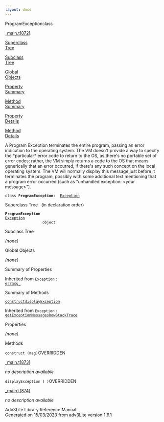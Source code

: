 ```yaml
---
layout: docs
---
```

<span class="title">ProgramException</span><span class="type">class</span>

[\_main.t](../file/_main.t.html)\[[872](../source/_main.t.html#872)\]

[Superclass  
Tree](#_SuperClassTree_)

[Subclass  
Tree](#_SubClassTree_)

[Global  
Objects](#_ObjectSummary_)

[Property  
Summary](#_PropSummary_)

[Method  
Summary](#_MethodSummary_)

[Property  
Details](#_Properties_)

[Method  
Details](#_Methods_)



A Program Exception terminates the entire program, passing an error
indication to the operating system. The VM doesn't provide a way to
specify the \*particular\* error code to return to the OS, as there's no
portable set of error codes; rather, the VM simply returns a code to the
OS that means generically that an error occurred, if there's any such
concept on the local operating system. The VM will normally display this
message just before it terminates the program, possibly with some
additional text mentioning that a program error occurred (such as
"unhandled exception: \<your message\>").

`class `**`ProgramException`**` :   `[`Exception`](../object/Exception.html)



<span id="_SuperClassTree_"></span>



<span class="hdln">Superclass Tree</span>   (in declaration order)



**`ProgramException`**  
[`Exception`](../object/Exception.html)  
`                 object`  
<span id="_SubClassTree_"></span>



<span class="hdln">Subclass Tree</span>  



*(none)* <span id="_ObjectSummary_"></span>



<span class="hdln">Global Objects</span>  



*(none)* <span id="_PropSummary_"></span>



<span class="hdln">Summary of Properties</span>  





Inherited from `Exception` :  
[`errmsg_`](../object/Exception.html#errmsg_)

<span id="_MethodSummary_"></span>



<span class="hdln">Summary of Methods</span>  



[`construct`](#construct)[`displayException`](#displayException)

Inherited from `Exception` :  
[`getExceptionMessage`](../object/Exception.html#getExceptionMessage)[`showStackTrace`](../object/Exception.html#showStackTrace)

<span id="_Properties_"></span>



<span class="hdln">Properties</span>  



*(none)* <span id="_Methods_"></span>



<span class="hdln">Methods</span>  



<span id="construct"></span>

`construct (msg)`<span class="rem">OVERRIDDEN</span>

[\_main.t](../file/_main.t.html)\[[873](../source/_main.t.html#873)\]



*no description available*



<span id="displayException"></span>

`displayException ( )`<span class="rem">OVERRIDDEN</span>

[\_main.t](../file/_main.t.html)\[[874](../source/_main.t.html#874)\]



*no description available*





Adv3Lite Library Reference Manual  
Generated on 15/03/2023 from adv3Lite version 1.6.1


